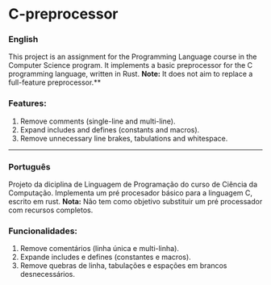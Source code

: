 # C-preprocessor

### English
This project is an assignment for the Programming Language course in the Computer Science program. It implements a basic preprocessor for the C programming language, written in Rust.
**Note:** It does not aim to replace a full-feature preprocessor.**

### Features:
  1. Remove comments (single-line and multi-line).
  2. Expand includes and defines (constants and macros).
  3. Remove unnecessary line brakes, tabulations and whitespace.

---

### Português 
Projeto da diciplina de Linguagem de Programação do curso de Ciência da Computação. Implementa um pré procesador básico para a linguagem C, escrito em rust.
**Nota:** Não tem como objetivo substituir um pré processador com recursos completos.  

### Funcionalidades: 
  1. Remove comentários (linha única e multi-linha).
  2. Expande includes e defines (constantes e macros).
  3. Remove quebras de linha, tabulações e espações em brancos desnecessários.
